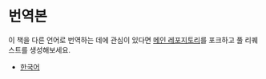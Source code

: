 # 번역본

이 책을 다른 언어로 번역하는 데에 관심이 있다면 [메인 레포지토리](https://github.com/rustwasm/book)를 포크하고 풀 리퀘스트를 생성해보세요.

- [한국어](https://github.com/pixelbracket/rust-wasm-book-ko)